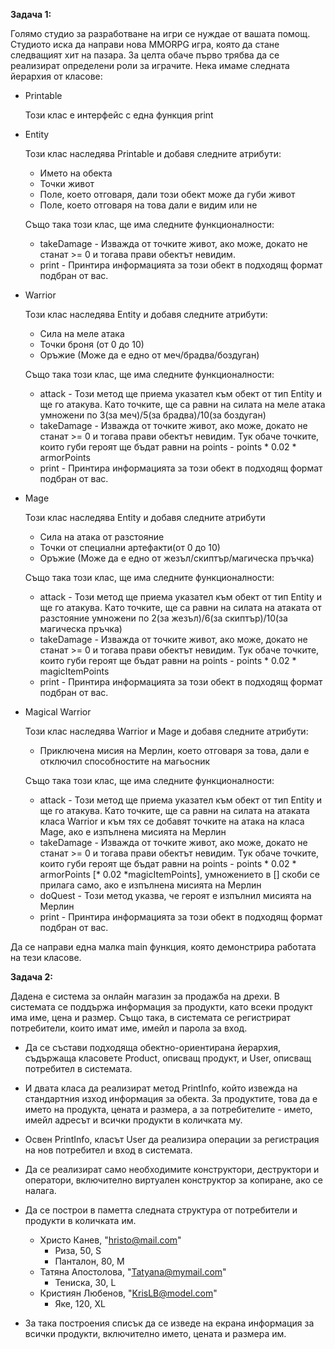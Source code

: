 **Задача 1:**

Голямо студио за разработване на игри се нуждае от вашата помощ. Студиото иска да направи нова MMORPG игра, която да стане следващият хит на пазара. За целта обаче първо трябва да се реализират определени роли за играчите. Нека имаме следната йерархия от класове:

- Printable
    
    Този клас е интерфейс с една функция print

- Entity
    
    Този клас наследява Printable и добавя следните атрибути:
    - Името на обекта
    - Точки живот
    - Поле, което отговаря, дали този обект може да губи живот
    - Поле, което отговаря на това дали е видим или не
	
    Също така този клас, ще има следните функционалности:
    - takeDamage - Изважда от точките живот, ако може, докато не станат >= 0 и тогава прави обектът невидим.
    - print - Принтира информацията за този обект в подходящ формат подбран от вас.


- Warrior

    Този клас наследява Entity и добавя следните атрибути:
    - Сила на меле атака
    - Точки броня (от 0 до 10)
    - Оръжие (Може да е едно от меч/брадва/боздуган)
	
    Също така този клас, ще има следните функционалности:
    - attack - Този метод ще приема указател към обект от тип Entity и ще го атакува. Като точките, ще са равни на силата на меле атака умножени по 3(за меч)/5(за брадва)/10(за боздуган)
    - takeDamage - Изважда от точките живот, ако може, докато не станат >= 0 и тогава прави обектът невидим. Тук обаче точките, които губи героят ще бъдат равни на points - points * 0.02 * armorPoints
    - print - Принтира информацията за този обект в подходящ формат подбран от вас.

- Mage

    Този клас наследява Entity и добавя следните атрибути
    - Сила на атака от разстояние
    - Точки от специални артефакти(от 0 до 10)
    - Оръжие (Може да е едно от жезъл/скиптър/магическа пръчка)
	
    Също така този клас, ще има следните функционалности:
    - attack - Този метод ще приема указател към обект от тип Entity и ще го атакува. Като точките, ще са равни на силата на атаката от разстояние умножени по 2(за жезъл)/6(за скиптър)/10(за магическа пръчка)
    - takeDamage - Изважда от точките живот, ако може, докато не станат >= 0 и тогава прави обектът невидим. Тук обаче точките, които губи героят ще бъдат равни на points - points * 0.02 * magicItemPoints
    - print - Принтира информацията за този обект в подходящ формат подбран от вас.

- Magical Warrior
    
    Този клас наследява Warrior и Mage и добавя следните атрибути:
    - Приключена мисия на Мерлин, което отговаря за това, дали е отключил способностите на магьосник
	
    Също така този клас, ще има следните функционалности:
    - attack - Този метод ще приема указател към обект от тип Entity и ще го атакува. Като точките, ще са равни на силата на атаката класа Warrior и към тях се добавят точките на атака на класа Mage, ако е изпълнена мисията на Мерлин
    - takeDamage - Изважда от точките живот, ако може, докато не станат >= 0 и тогава прави обектът невидим. Тук обаче точките, които губи героят ще бъдат равни на points - points * 0.02 * armorPoints [* 0.02 *magicItemPoints], умножението в [] скоби се прилага само, ако е изпълнена мисията на Мерлин
    - doQuest - Този метод указва, че героят е изпълнил мисията на Мерлин
    - print - Принтира информацията за този обект в подходящ формат подбран от вас.

Да се направи една малка main функция, която демонстрира работата на тези класове.

**Задача 2:**

Дадена е система за онлайн магазин за продажба на дрехи. В системата се поддържа информация за продукти, като всеки продукт има име, цена и размер. Също така, в системата се регистрират потребители, които имат име, имейл и парола за вход.

- Да се състави подходяща обектно-ориентирана йерархия, съдържаща класовете Product, описващ продукт, и User, описващ потребител в системата.

- И двата класа да реализират метод PrintInfo, който извежда на стандартния изход информация за обекта. За продуктите, това да е името на продукта, цената и размера, а за потребителите - името, имейл адресът и всички продукти в количката му.

- Освен PrintInfo, класът User да реализира операции за регистрация на нов потребител и вход в системата.

- Да се реализират само необходимите конструктори, деструктори и оператори, включително виртуален конструктор за копиране, ако се налага.

- Да се построи в паметта следната структура от потребители и продукти в количката им.

    - Христо Канев, "hristo@mail.com"
        - Риза, 50, S
        - Панталон, 80, M
    - Татяна Апостолова, "Tatyana@mymail.com"
        - Тениска, 30, L
    - Кристиян Любенов, "KrisLB@model.com"
        - Яке, 120, XL

- За така построения списък да се изведе на екрана информация за всички продукти, включително името, цената и размера им.